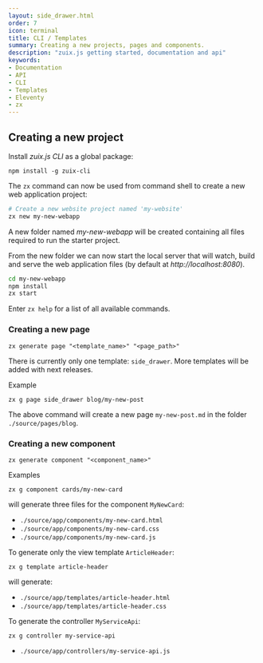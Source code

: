 ```yaml
---
layout: side_drawer.html
order: 7
icon: terminal
title: CLI / Templates
summary: Creating a new projects, pages and components.
description: "zuix.js getting started, documentation and api"
keywords:
- Documentation
- API
- CLI
- Templates
- Eleventy
- zx
---
```


## Creating a new project

Install *zuix.js CLI* as a global package:

```shell
npm install -g zuix-cli
```

The `zx` command can now be used from command shell to create a new web application project:

```bash
# Create a new website project named 'my-website'
zx new my-new-webapp
```

A new folder named *my-new-webapp* will be created containing all files required to run the starter project.

From the new folder we can now start the local server that will watch, build and serve the web application files (by
default at *http://localhost:8080*).

```bash
cd my-new-webapp
npm install
zx start
```

Enter `zx help` for a list of all available commands.


### Creating a new page

```shell
zx generate page "<template_name>" "<page_path>"
```

There is currently only one template: `side_drawer`. More templates will be added with next releases.

<label class="mdl-color-text--primary">Example</label>
```shell
zx g page side_drawer blog/my-new-post
```

The above command will create a new page `my-new-post.md` in the folder `./source/pages/blog`.


### Creating a new component

```shell
zx generate component "<component_name>"
```

<label class="mdl-color-text--primary">Examples</label>
```shell
zx g component cards/my-new-card
```

will generate three files for the component `MyNewCard`:

- `./source/app/components/my-new-card.html`
- `./source/app/components/my-new-card.css`
- `./source/app/components/my-new-card.js`

To generate only the view template `ArticleHeader`:

```shell
zx g template article-header
```

will generate:

- `./source/app/templates/article-header.html`
- `./source/app/templates/article-header.css`

To generate the controller `MyServiceApi`:

```shell
zx g controller my-service-api
```

- `./source/app/controllers/my-service-api.js`

